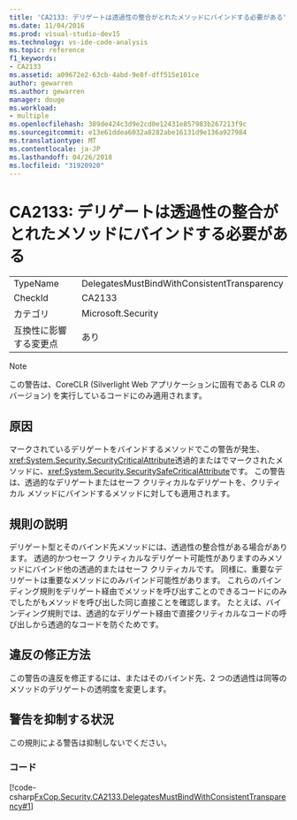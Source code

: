 ```yaml
---
title: 'CA2133: デリゲートは透過性の整合がとれたメソッドにバインドする必要がある'
ms.date: 11/04/2016
ms.prod: visual-studio-dev15
ms.technology: vs-ide-code-analysis
ms.topic: reference
f1_keywords:
- CA2133
ms.assetid: a09672e2-63cb-4abd-9e8f-dff515e101ce
author: gewarren
ms.author: gewarren
manager: douge
ms.workload:
- multiple
ms.openlocfilehash: 389de424c3d9e2cd0e12431e857983b267213f9c
ms.sourcegitcommit: e13e61ddea6032a8282abe16131d9e136a927984
ms.translationtype: MT
ms.contentlocale: ja-JP
ms.lasthandoff: 04/26/2018
ms.locfileid: "31920920"
---
```

# <a name="ca2133-delegates-must-bind-to-methods-with-consistent-transparency"></a>CA2133: デリゲートは透過性の整合がとれたメソッドにバインドする必要がある
|||
|-|-|
|TypeName|DelegatesMustBindWithConsistentTransparency|
|CheckId|CA2133|
|カテゴリ|Microsoft.Security|
|互換性に影響する変更点|あり|

> [!NOTE]
>  この警告は、CoreCLR (Silverlight Web アプリケーションに固有である CLR のバージョン) を実行しているコードにのみ適用されます。

## <a name="cause"></a>原因
 マークされているデリゲートをバインドするメソッドでこの警告が発生、<xref:System.Security.SecurityCriticalAttribute>透過的またはでマークされたメソッドに、<xref:System.Security.SecuritySafeCriticalAttribute>です。 この警告は、透過的なデリゲートまたはセーフ クリティカルなデリゲートを、クリティカル メソッドにバインドするメソッドに対しても適用されます。

## <a name="rule-description"></a>規則の説明
 デリゲート型とそのバインド先メソッドには、透過性の整合性がある場合があります。 透過的かつセーフ クリティカルなデリゲート可能性がありますのみメソッドにバインド他の透過的またはセーフ クリティカルです。 同様に、重要なデリゲートは重要なメソッドにのみバインド可能性があります。 これらのバインディング規則をデリゲート経由でメソッドを呼び出すことのできるコードにのみでしたがもメソッドを呼び出した同じ直接ことを確認します。 たとえば、バインディング規則では、透過的なデリゲート経由で直接クリティカルなコードの呼び出しから透過的なコードを防ぐためです。

## <a name="how-to-fix-violations"></a>違反の修正方法
 この警告の違反を修正するには、またはそのバインド先、2 つの透過性は同等のメソッドのデリゲートの透明度を変更します。

## <a name="when-to-suppress-warnings"></a>警告を抑制する状況
 この規則による警告は抑制しないでください。

### <a name="code"></a>コード
 [!code-csharp[FxCop.Security.CA2133.DelegatesMustBindWithConsistentTransparency#1](../code-quality/codesnippet/CSharp/ca2133-delegates-must-bind-to-methods-with-consistent-transparency_1.cs)]